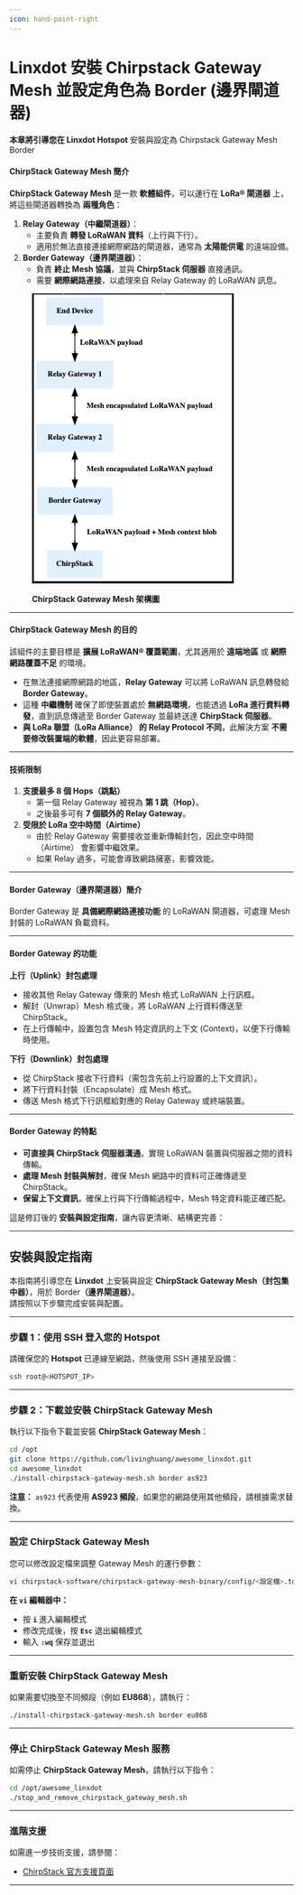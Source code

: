```yaml
---
icon: hand-point-right
---
```


# Linxdot 安裝 Chirpstack Gateway Mesh 並設定角色為 Border (邊界閘道器)

**本章將引導您在 Linxdot Hotspot** 安裝與設定為 Chirpstack Gateway Mesh Border

#### **ChirpStack Gateway Mesh 簡介**

**ChirpStack Gateway Mesh** 是一款 **軟體組件**，可以運行在 **LoRa® 閘道器** 上，將這些閘道器轉換為 **兩種角色**：

1. **Relay Gateway（中繼閘道器）**：
   * 主要負責 **轉發 LoRaWAN 資料**（上行與下行）。
   * 適用於無法直接連接網際網路的閘道器，通常為 **太陽能供電** 的遠端設備。
2. **Border Gateway（邊界閘道器）**：
   * 負責 **終止 Mesh 協議**，並與 **ChirpStack 伺服器** 直接通訊。
   * 需要 **網際網路連接**，以處理來自 Relay Gateway 的 LoRaWAN 訊息。

<figure><img src="../../.gitbook/assets/截圖 2025-02-15 清晨7.29.51.png" alt=""><figcaption><p><strong>ChirpStack Gateway Mesh 架構圖</strong></p></figcaption></figure>

***

#### **ChirpStack Gateway Mesh 的目的**

該組件的主要目標是 **擴展 LoRaWAN® 覆蓋範圍**，尤其適用於 **遠端地區** 或 **網際網路覆蓋不足** 的環境。

* 在無法連接網際網路的地區，**Relay Gateway** 可以將 LoRaWAN 訊息轉發給 **Border Gateway**。
* 這種 **中繼機制** 確保了即使裝置處於 **無網路環境**，也能透過 **LoRa 進行資料轉發**，直到訊息傳遞至 Border Gateway 並最終送達 **ChirpStack 伺服器**。
* **與 LoRa 聯盟（LoRa Alliance） 的 Relay Protocol 不同**，此解決方案 **不需要修改裝置端的軟體**，因此更容易部署。

***

#### **技術限制**

1. **支援最多 8 個 Hops（跳點）**
   * 第一個 Relay Gateway 被視為 **第 1 跳（Hop）**。
   * 之後最多可有 **7 個額外的 Relay Gateway**。
2. **受限於 LoRa 空中時間（Airtime）**
   * 由於 Relay Gateway 需要接收並重新傳輸封包，因此空中時間（Airtime） 會影響中繼效果。
   * 如果 Relay 過多，可能會導致網路擁塞，影響效能。

***

#### **Border Gateway（邊界閘道器）簡介**

Border Gateway 是 **具備網際網路連接功能** 的 LoRaWAN 閘道器，可處理 Mesh 封裝的 LoRaWAN 負載資料。

***

#### **Border Gateway 的功能**

**上行（Uplink）封包處理**

* 接收其他 Relay Gateway 傳來的 Mesh 格式 LoRaWAN 上行訊框。
* 解封（Unwrap）Mesh 格式後，將 LoRaWAN 上行資料傳送至 ChirpStack。
* 在上行傳輸中，設置包含 Mesh 特定資訊的上下文 (Context)，以便下行傳輸時使用。

**下行（Downlink）封包處理**

* 從 ChirpStack 接收下行資料（需包含先前上行設置的上下文資訊）。
* 將下行資料封裝（Encapsulate）成 Mesh 格式。
* 傳送 Mesh 格式下行訊框給對應的 Relay Gateway 或終端裝置。

***

#### **Border Gateway 的特點**

* **可直接與 ChirpStack 伺服器溝通**，實現 LoRaWAN 裝置與伺服器之間的資料傳輸。
* **處理 Mesh 封裝與解封**，確保 Mesh 網路中的資料可正確傳遞至 ChirpStack。
* **保留上下文資訊**，確保上行與下行傳輸過程中，Mesh 特定資料能正確匹配。

這是修訂後的 **安裝與設定指南**，讓內容更清晰、結構更完善：

***

## **安裝與設定指南**

本指南將引導您在 **Linxdot** 上安裝與設定 **ChirpStack Gateway Mesh（封包集中器）**，用於 Borde&#x72;**（邊界閘道器）**。\
請按照以下步驟完成安裝與配置。

***

### **步驟 1：使用 SSH 登入您的 Hotspot**

請確保您的 **Hotspot** 已連線至網路，然後使用 SSH 連接至設備：

```sh
ssh root@<HOTSPOT_IP>
```

***

### **步驟 2：下載並安裝 ChirpStack Gateway Mesh**

執行以下指令下載並安裝 **ChirpStack Gateway Mesh**：

```sh
cd /opt
git clone https://github.com/livinghuang/awesome_linxdot.git
cd awesome_linxdot
./install-chirpstack-gateway-mesh.sh border as923
```

**注意：** `as923` 代表使用 **AS923 頻段**，如果您的網路使用其他頻段，請根據需求替換。

***

### **設定 ChirpStack Gateway Mesh**

您可以修改設定檔來調整 Gateway Mesh 的運行參數：

```sh
vi chirpstack-software/chirpstack-gateway-mesh-binary/config/<設定檔>.toml
```

**在 `vi` 編輯器中：**

* 按 **`i`** 進入編輯模式
* 修改完成後，按 **`Esc`** 退出編輯模式
* 輸入 **`:wq`** 保存並退出

***

### **重新安裝 ChirpStack Gateway Mesh**

如果需要切換至不同頻段（例如 **EU868**），請執行：

```sh
./install-chirpstack-gateway-mesh.sh border eu868
```

***

### **停止 ChirpStack Gateway Mesh 服務**

如需停止 **ChirpStack Gateway Mesh**，請執行以下指令：

```sh
cd /opt/awesome_linxdot
./stop_and_remove_chirpstack_gateway_mesh.sh
```

***

### **進階支援**

如需進一步技術支援，請參閱：

* [ChirpStack 官方支援頁面](https://www.chirpstack.io/)

***

